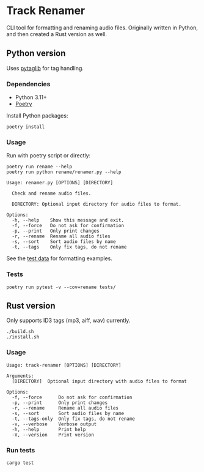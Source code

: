 # Track Renamer

CLI tool for formatting and renaming audio files.
Originally written in Python,
and then created a Rust version as well.

## Python version

Uses [pytaglib](https://github.com/supermihi/pytaglib) for tag handling.

### Dependencies

- Python 3.11+
- [Poetry](https://github.com/python-poetry/poetry)

Install Python packages:

```shell
poetry install
```

### Usage

Run with poetry script or directly:

```shell
poetry run rename --help
poetry run python rename/renamer.py --help
```

```console
Usage: renamer.py [OPTIONS] [DIRECTORY]

  Check and rename audio files.

  DIRECTORY: Optional input directory for audio files to format.

Options:
  -h, --help    Show this message and exit.
  -f, --force   Do not ask for confirmation
  -p, --print   Only print changes
  -r, --rename  Rename all audio files
  -s, --sort    Sort audio files by name
  -t, --tags    Only fix tags, do not rename
```

See the [test data](./tests/test_data.py) for formatting examples.

### Tests

```shell
poetry run pytest -v --cov=rename tests/
```

## Rust version

Only supports ID3 tags (mp3, aiff, wav) currently.

```shell
./build.sh
./install.sh
```

### Usage

```console
Usage: track-renamer [OPTIONS] [DIRECTORY]

Arguments:
  [DIRECTORY]  Optional input directory with audio files to format

Options:
  -f, --force      Do not ask for confirmation
  -p, --print      Only print changes
  -r, --rename     Rename all audio files
  -s, --sort       Sort audio files by name
  -t, --tags-only  Only fix tags, do not rename
  -v, --verbose    Verbose output
  -h, --help       Print help
  -V, --version    Print version
```

### Run tests

```shell
cargo test
```
